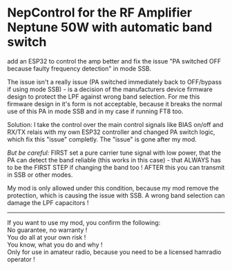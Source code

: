 # NepControl for the RF Amplifier Neptune 50W with automatic band switch

add an ESP32 to control the amp better and fix the issue "PA switched OFF because faulty frequency detection" in mode SSB.

The issue isn't a really issue (PA switched immediately back to OFF/bypass if using mode SSB) - is a decision of the manufacturers device firmware design to protect the LPF against wrong band selection.
For me this firmware design in it's form is not acceptable, because it breaks the normal use of this PA in mode SSB and in my case if running FT8 too.

Solution: I take the control over the main control signals like BIAS on/off and RX/TX relais with my own ESP32 controller and changed PA switch logic, which fix this "issue" completly. The "issue" is gone after my mod.

*But be careful:* FIRST set a pure carrier tune signal with low power, that the PA can detect the band reliable (this works in this case) - that ALWAYS has to be the FIRST STEP if changing the band too ! AFTER this you can transmit in SSB or other modes.

My mod is only allowed under this condition, because my mod remove the protection, which is causing the issue with SSB. A wrong band selection can damage the LPF capacitors !
<hr>
If you want to use my mod, you confirm the following:<BR>
No guarantee, no warranty !<BR>
You do all at your own risk !<BR>
You know, what you do and why !<BR>
Only for use in amateur radio, because you need to be a licensed hamradio operator !
